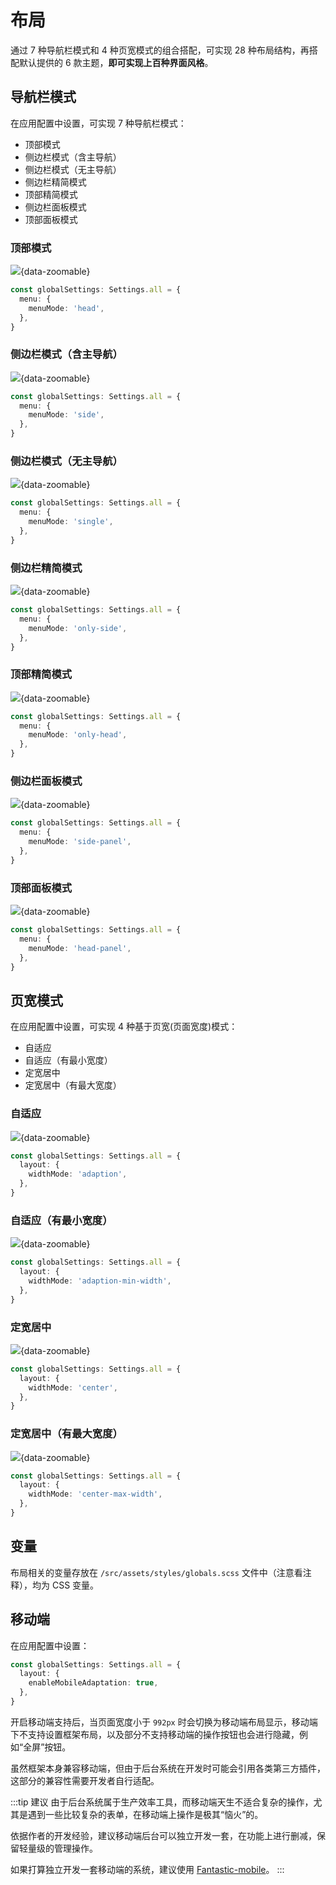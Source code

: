 # 布局

通过 7 种导航栏模式和 4 种页宽模式的组合搭配，可实现 28 种布局结构，再搭配默认提供的 6 款主题，**即可实现上百种界面风格**。

## 导航栏模式

在应用配置中设置，可实现 7 种导航栏模式：

- 顶部模式
- 侧边栏模式（含主导航）
- 侧边栏模式（无主导航）
- 侧边栏精简模式 <Badge type="pro" text="专业版" />
- 顶部精简模式 <Badge type="pro" text="专业版" />
- 侧边栏面板模式 <Badge type="pro" text="专业版" /> <Badge type="tip" text="v4.9.0 新增" />
- 顶部面板模式 <Badge type="pro" text="专业版" /> <Badge type="tip" text="v4.9.0 新增" />

### 顶部模式

![](/menu-mode-head.png){data-zoomable}

```ts {2-4}
const globalSettings: Settings.all = {
  menu: {
    menuMode: 'head',
  },
}
```

### 侧边栏模式（含主导航）

![](/menu-mode-side.png){data-zoomable}

```ts {2-4}
const globalSettings: Settings.all = {
  menu: {
    menuMode: 'side',
  },
}
```

### 侧边栏模式（无主导航）

![](/menu-mode-single.png){data-zoomable}

```ts {2-4}
const globalSettings: Settings.all = {
  menu: {
    menuMode: 'single',
  },
}
```

### 侧边栏精简模式 <Badge type="pro" text="专业版" />

![](/menu-mode-only-side.png){data-zoomable}

```ts {2-4}
const globalSettings: Settings.all = {
  menu: {
    menuMode: 'only-side',
  },
}
```

### 顶部精简模式 <Badge type="pro" text="专业版" />

![](/menu-mode-only-head.png){data-zoomable}

```ts {2-4}
const globalSettings: Settings.all = {
  menu: {
    menuMode: 'only-head',
  },
}
```

### 侧边栏面板模式 <Badge type="pro" text="专业版" /> <Badge type="tip" text="v4.9.0 新增" />

![](/menu-mode-side-panel.png){data-zoomable}

```ts {2-4}
const globalSettings: Settings.all = {
  menu: {
    menuMode: 'side-panel',
  },
}
```

### 顶部面板模式 <Badge type="pro" text="专业版" /> <Badge type="tip" text="v4.9.0 新增" />

![](/menu-mode-head-panel.png){data-zoomable}

```ts {2-4}
const globalSettings: Settings.all = {
  menu: {
    menuMode: 'head-panel',
  },
}
```

## 页宽模式 <Badge type="pro" text="专业版" />

在应用配置中设置，可实现 4 种基于页宽(页面宽度)模式：

- 自适应
- 自适应（有最小宽度）
- 定宽居中
- 定宽居中（有最大宽度）

### 自适应

![](/layout_1.gif){data-zoomable}

```ts {2-4}
const globalSettings: Settings.all = {
  layout: {
    widthMode: 'adaption',
  },
}
```

### 自适应（有最小宽度）

![](/layout_2.gif){data-zoomable}

```ts {2-4}
const globalSettings: Settings.all = {
  layout: {
    widthMode: 'adaption-min-width',
  },
}
```

### 定宽居中

![](/layout_3.gif){data-zoomable}

```ts {2-4}
const globalSettings: Settings.all = {
  layout: {
    widthMode: 'center',
  },
}
```

### 定宽居中（有最大宽度）

![](/layout_4.gif){data-zoomable}

```ts {2-4}
const globalSettings: Settings.all = {
  layout: {
    widthMode: 'center-max-width',
  },
}
```

## 变量

布局相关的变量存放在 `/src/assets/styles/globals.scss` 文件中（注意看注释），均为 CSS 变量。

## 移动端

在应用配置中设置：

```ts {2-4}
const globalSettings: Settings.all = {
  layout: {
    enableMobileAdaptation: true,
  },
}
```

开启移动端支持后，当页面宽度小于 `992px` 时会切换为移动端布局显示，移动端下不支持设置框架布局，以及部分不支持移动端的操作按钮也会进行隐藏，例如“全屏”按钮。

虽然框架本身兼容移动端，但由于后台系统在开发时可能会引用各类第三方插件，这部分的兼容性需要开发者自行适配。

:::tip 建议
由于后台系统属于生产效率工具，而移动端天生不适合复杂的操作，尤其是遇到一些比较复杂的表单，在移动端上操作是极其“恼火”的。

依据作者的开发经验，建议移动端后台可以独立开发一套，在功能上进行删减，保留轻量级的管理操作。

如果打算独立开发一套移动端的系统，建议使用 [Fantastic-mobile](https://fantastic-mobile.github.io/)。
:::
